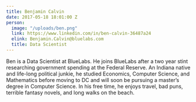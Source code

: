 ```yaml
---
title: Benjamin Calvin
date: 2017-05-18 18:01:00 Z
person:
  image: "/uploads/ben.png"
  link: https://www.linkedin.com/in/ben-calvin-36487a24
  elink: Benjamin.Calvin@bluelabs.com
  title: Data Scientist
---
```


Ben is a Data Scientist at BlueLabs. He joins BlueLabs after a two year stint researching government spending at the Federal Reserve. An Indiana native and life-long political junkie, he studied Economics, Computer Science, and Mathematics before moving to DC and will soon be pursuing a master’s degree in Computer Science. In his free time, he enjoys travel, bad puns, terrible fantasy novels, and long walks on the beach.​